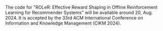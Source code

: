 The code for "ROLeR: Effective Reward Shaping in Offline Reinforcement Learning for Recommender Systems" will be available around 20, Aug. 2024. It is accepted by the 33rd ACM International Conference on Information and Knowledge Management (CIKM 2024).
